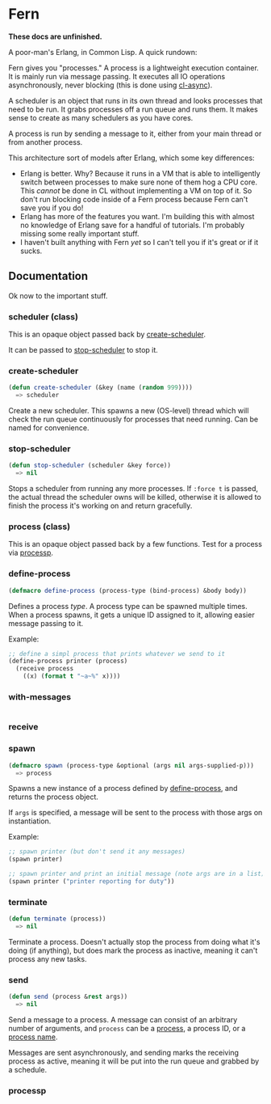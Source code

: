 Fern
====

__These docs are unfinished.__

A poor-man's Erlang, in Common Lisp. A quick rundown:

Fern gives you "processes." A process is a lightweight execution container. It
is mainly run via message passing. It executes all IO operations asynchronously,
never blocking (this is done using [cl-async](http://orthecreedence.github.io/cl-async)).

A scheduler is an object that runs in its own thread and looks processes that
need to be run. It grabs processes off a run queue and runs them. It makes sense
to create as many schedulers as you have cores.

A process is run by sending a message to it, either from your main thread or
from another process.

This architecture sort of models after Erlang, which some key differences:

- Erlang is better. Why? Because it runs in a VM that is able to intelligently
switch between processes to make sure none of them hog a CPU core. This *cannot*
be done in CL without implementing a VM on top of it. So don't run blocking code
inside of a Fern process because Fern can't save you if you do!
- Erlang has more of the features you want. I'm building this with almost no
knowledge of Erlang save for a handful of tutorials. I'm probably missing some
really important stuff.
- I haven't built anything with Fern *yet* so I can't tell you if it's great or
if it sucks.

Documentation
-------------

Ok now to the important stuff.

### scheduler (class)
This is an opaque object passed back by [create-scheduler](#create-scheduler).

It can be passed to [stop-scheduler](#stop-scheduler) to stop it.

### create-scheduler
```lisp
(defun create-scheduler (&key (name (random 999))))
  => scheduler
```

Create a new scheduler. This spawns a new (OS-level) thread which will check the
run queue continuously for processes that need running. Can be named for
convenience.

### stop-scheduler
```lisp
(defun stop-scheduler (scheduler &key force))
  => nil
```

Stops a scheduler from running any more processes. If `:force t` is passed, the
actual thread the scheduler owns will be killed, otherwise it is allowed to
finish the process it's working on and return gracefully.

### process (class)
This is an opaque object passed back by a few functions. Test for a process via
[processp](#processp).

### define-process
```lisp
(defmacro define-process (process-type (bind-process) &body body))
```

Defines a process *type*. A process type can be spawned multiple times. When a
process spawns, it gets a unique ID assigned to it, allowing easier message
passing to it.

Example:

```lisp
;; define a simpl process that prints whatever we send to it
(define-process printer (process)
  (receive process
    ((x) (format t "~a~%" x))))
```

### with-messages
```lisp
```

### receive

### spawn
```lisp
(defmacro spawn (process-type &optional (args nil args-supplied-p)))
  => process
```

Spawns a new instance of a process defined by [define-process](#define-process),
and returns the process object.

If `args` is specified, a message will be sent to the process with those args
on instantiation.

Example:

```lisp
;; spawn printer (but don't send it any messages)
(spawn printer)

;; spawn printer and print an initial message (note args are in a list)
(spawn printer ("printer reporting for duty"))
```

### terminate
```lisp
(defun terminate (process))
  => nil
```

Terminate a process. Doesn't actually stop the process from doing what it's
doing (if anything), but does mark the process as inactive, meaning it can't
process any new tasks.


### send
```lisp
(defun send (process &rest args))
  => nil
```

Send a message to a process. A message can consist of an arbitrary number of
arguments, and `process` can be a [process](#process-class), a process ID, or a
[process name](#register).

Messages are sent asynchronously, and sending marks the receiving process as
active, meaning it will be put into the run queue and grabbed by a schedule.

### processp
